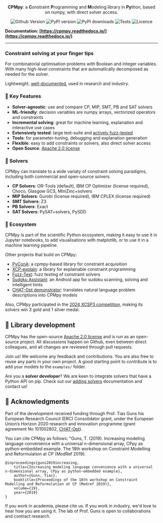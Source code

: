 <p align="center">
    <b>CPMpy</b>: a <b>C</b>onstraint <b>P</b>rogramming and <b>M</b>odeling library in <b>Py</b>thon, based on numpy, with direct solver access.
</p>

<div align="center">

![Github Version](https://img.shields.io/github/v/release/CPMpy/cpmpy?label=Github%20Release&logo=github)
![PyPI version](https://img.shields.io/pypi/v/cpmpy?color=blue&label=Pypi%20version&logo=pypi&logoColor=white)
![PyPI downloads](https://img.shields.io/pypi/dm/cpmpy?label=Pypi%20Downloads&logo=pypi&logoColor=white)
![Tests](https://github.com/CPMpy/cpmpy/actions/workflows/python-test.yml/badge.svg)
![Licence](https://img.shields.io/github/license/CPMpy/cpmpy?label=Licence)
</div>


**Documentation: [https://cpmpy.readthedocs.io/](https://cpmpy.readthedocs.io/)**

---

### Constraint solving at your finger tips

For combinatorial optimisation problems with Boolean and integer variables. With many high-level constraints that are automatically decomposed as needed for the solver.

Lightweight, [well-documented](https://cpmpy.readthedocs.io/), used in research and industry. 

### 🔑 Key Features

* **Solver-agnostic**: use and compare CP, MIP, SMT, PB and SAT solvers
* **ML-friendly**: decision variables are numpy arrays, vectorized operators and constraints
* **Incremental solving**: great for machine learning, explanation and interactive use cases
* **Extensively tested**: large test-suite and [actively fuzz-tested](https://github.com/CPMpy/fuzz-test)
* **Tools**: for parameter-tuning, debugging and explanation generation
* **Flexible**: easy to add constraints or solvers, also direct solver access
* **Open Source**: [Apache 2.0 license](https://github.com/cpmpy/cpmpy/blob/master/LICENSE)

### 🔩 Solvers

CPMpy can translate to a wide variaty of constraint solving paradigms, including both commercial and open-source solvers.

* **CP Solvers**: OR-Tools (default), IBM CP Optimizer (license required), Choco, Glasgow GCS, MiniZinc+solvers
* **MIP Solvers**: Gurobi (license required), IBM CPLEX (license required)
* **SMT Solvers**: Z3
* **PB Solvers**: Exact
* **SAT Solvers**: PySAT+solvers, PySDD

### 🌳 Ecosystem

CPMpy is part of the scientific Python ecosystem, making it easy to use it in Jupyter notebooks, to add visualisations with matplotlib, or to use it in a machine learning pipeline.

Other projects that build on CPMpy:
* [PyConA](https://github.com/CPMpy/pyconA): a cpmpy-based library for constraint acquisition
* [XCP-explain](https://github.com/CPMpy/XCP-explain): a library for explainable constraint programming
* [Fuzz-Test](https://github.com/CPMpy/fuzz-test): fuzz testing of constraint solvers
* [Sudoku Assistant](https://sudoku-assistant.cs.kuleuven.be): an Android app for sudoku scanning, solving and intelligent hints
* [CHAT-Opt demonstrator](https://chatopt.cs.kuleuven.be): translates natural language problem descriptions into CPMpy models

Also, CPMpy participated in the [2024 XCSP3 competition](https://www.xcsp.org/competitions/), making its solvers win 3 gold and 1 silver medal.

## 🔧 Library development

CPMpy has the open-source [Apache 2.0 license]( https://github.com/cpmpy/cpmpy/blob/master/LICENSE) and is run as an open-source project. All discussions happen on Github, even between direct colleagues, and all changes are reviewed through pull requests. 

Join us! We welcome any feedback and contributions. You are also free to reuse any parts in your own project. A good starting point to contribute is to add your models to the `examples/` folder.

Are you a **solver developer**? We are keen to integrate solvers that have a Python API on pip. Check out our [adding solvers](https://cpmpy.readthedocs.io/en/latest/adding_solver.html) documentation and contact us!

## 🙏 Acknowledgments

Part of the development received funding through Prof. Tias Guns his European Research Council (ERC) Consolidator grant, under the European Union’s Horizon 2020 research and innovation programme (grant agreement No 101002802, [CHAT-Opt](https://people.cs.kuleuven.be/~tias.guns/chat-opt.html)).

You can cite CPMpy as follows: "Guns, T. (2019). Increasing modeling language convenience with a universal n-dimensional array, CPpy as python-embedded example. The 18th workshop on Constraint Modelling and Reformulation at CP (ModRef 2019).

```
@inproceedings{guns2019increasing,
    title={Increasing modeling language convenience with a universal n-dimensional array, CPpy as python-embedded example},
    author={Guns, Tias},
    booktitle={Proceedings of the 18th workshop on Constraint Modelling and Reformulation at CP (Modref 2019)},
    volume={19},
    year={2019}
}
```

If you work in academia, please cite us. If you work in industry, we'd love to hear how you are using it. The lab of Prof. Guns is open to collaborations and contract research.